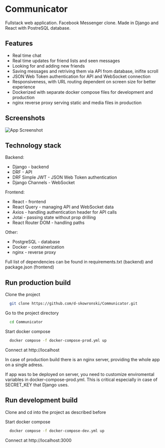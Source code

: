 
# Communicator

Fullstack web application. Facebook Messenger clone. Made in Django and React with PostreSQL database. 


## Features

- Real time chat
- Real time updates for friend lists and seen messages
- Looking for and adding new friends
- Saving messages and retriving them via API from database, inifite scroll
- JSON Web Token authentication for API and WebSocket connection
- Responsiveness, with URL routing dependent on screen size for better experience
- Dockerized with separate docker compose files for development and production
- nginx reverse proxy serving static and media files in production
## Screenshots

![App Screenshot](https://via.placeholder.com/468x300?text=App+Screenshot+Here)


## Technology stack

Backend:
- Django - backend
- DRF - API 
- DRF Simple JWT - JSON Web Token authentication
- Django Channels - WebSocket

Frontend:
- React - frontend
- React Query - managing API and WebSocket data
- Axios - handling authentication header for API calls
- Jotai - passing state without prop drilling
- React Router DOM - handling paths

Other:
- PostgreSQL - database
- Docker - containerization
- nginx - reverse proxy

Full list of dependencies can be found in requirements.txt (backend) and package.json (frontend)
## Run production build

Clone the project

```bash
  git clone https://github.com/d-skowronski/Communicator.git
```

Go to the project directory

```bash
  cd Communicator
```

Start docker compose

```bash
  docker compose -f docker-compose-prod.yml up
```

Connect at http://localhost

In case of production build there is an nginx server, providing the whole app on a single adress. 

If app was to be deployed on server, you need to customize enviromental variables in docker-compose-prod.yml. This is critical especially in case of SECRET_KEY that Django uses. 


## Run development build

Clone and cd into the project as described before

Start docker compose

```bash
  docker compose -f docker-compose-dev.yml up
```

Connect at http://localhost:3000

